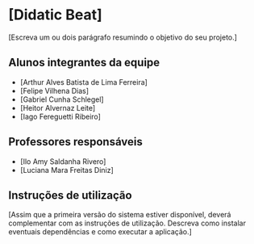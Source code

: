 # [Didatic Beat]

[Escreva um ou dois  parágrafo resumindo o objetivo do seu projeto.]

## Alunos integrantes da equipe

* [Arthur Alves Batista de Lima Ferreira]
* [Felipe Vilhena Dias]
* [Gabriel Cunha Schlegel]
* [Heitor Alvernaz Leite]
* [Iago Fereguetti Ribeiro]

## Professores responsáveis

* [Ilo Amy Saldanha Rivero]
* [Luciana Mara Freitas Diniz]

## Instruções de utilização

[Assim que a primeira versão do sistema estiver disponível, deverá complementar com as instruções de utilização. Descreva como instalar eventuais dependências e como executar a aplicação.]

